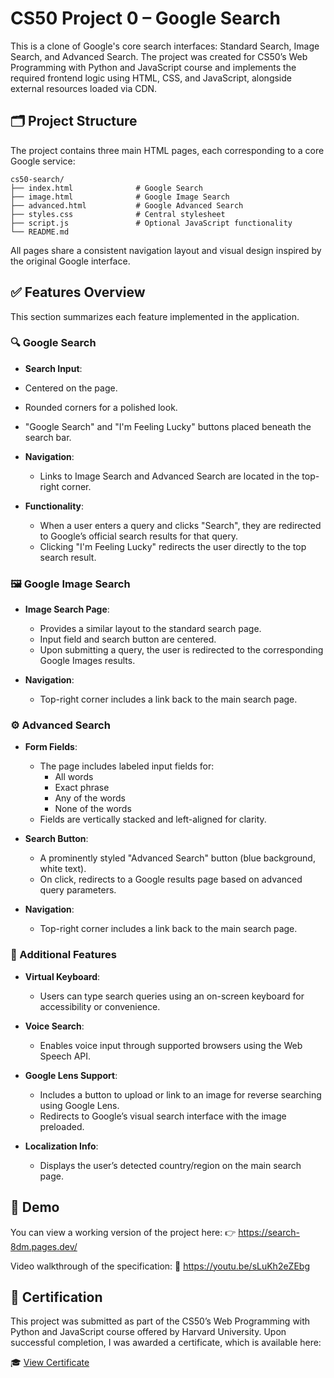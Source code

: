 # CS50 Project 0 – Google Search

This is a clone of Google's core search interfaces: Standard Search, Image Search, and Advanced Search. The project was created for CS50’s Web Programming with Python and JavaScript course and implements the required frontend logic using HTML, CSS, and JavaScript, alongside external resources loaded via CDN.

## 🗂️ Project Structure
The project contains three main HTML pages, each corresponding to a core Google service:

```
cs50-search/
├── index.html              # Google Search
├── image.html              # Google Image Search
├── advanced.html           # Google Advanced Search
├── styles.css              # Central stylesheet
├── script.js               # Optional JavaScript functionality
└── README.md
```

All pages share a consistent navigation layout and visual design inspired by the original Google interface.

## ✅ Features Overview

This section summarizes each feature implemented in the application.

### 🔍 Google Search
  - **Search Input**:
   - Centered on the page.
   - Rounded corners for a polished look.
   - "Google Search" and "I'm Feeling Lucky" buttons placed beneath the search bar.

  - **Navigation**:
    - Links to Image Search and Advanced Search are located in the top-right corner.
  
  - **Functionality**:
    - When a user enters a query and clicks "Search", they are redirected to Google’s official search results for that query.
    - Clicking "I'm Feeling Lucky" redirects the user directly to the top search result.

### 🖼️ Google Image Search
  - **Image Search Page**:
    - Provides a similar layout to the standard search page.
    - Input field and search button are centered.
    - Upon submitting a query, the user is redirected to the corresponding Google Images results.

  - **Navigation**:
    - Top-right corner includes a link back to the main search page.

### ⚙️ Advanced Search
  - **Form Fields**:
    - The page includes labeled input fields for:
      - All words
      - Exact phrase
      - Any of the words
      - None of the words
    - Fields are vertically stacked and left-aligned for clarity.
  
  - **Search Button**:
    - A prominently styled "Advanced Search" button (blue background, white text).
    - On click, redirects to a Google results page based on advanced query parameters.

  - **Navigation**:
    - Top-right corner includes a link back to the main search page.

### 🧩 Additional Features
  - **Virtual Keyboard**:
    - Users can type search queries using an on-screen keyboard for accessibility or convenience.

  - **Voice Search**:
    - Enables voice input through supported browsers using the Web Speech API.

  - **Google Lens Support**:
    - Includes a button to upload or link to an image for reverse searching using Google Lens.
    - Redirects to Google’s visual search interface with the image preloaded.

  - **Localization Info**:
    - Displays the user’s detected country/region on the main search page.

## 🚀 Demo
You can view a working version of the project here:
👉 https://search-8dm.pages.dev/

Video walkthrough of the specification:
🎥 https://youtu.be/sLuKh2eZEbg

## 📜 Certification
This project was submitted as part of the CS50’s Web Programming with Python and JavaScript course offered by Harvard University.
Upon successful completion, I was awarded a certificate, which is available here:

🎓 [View Certificate](https://certificates.cs50.io/6f5116d0-882d-4fc1-9dc6-0c96c5d4c7b1.pdf)